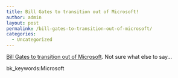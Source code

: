 ```yaml
---
title: Bill Gates to transition out of Microsoft!
author: admin
layout: post
permalink: /bill-gates-to-transition-out-of-microsoft/
categories:
  - Uncategorized
---
```

[Bill Gates to transition out of Microsoft][1]. Not sure what else to say&#8230;&nbsp; 

bk_keywords:Microsoft

 [1]: http://bink.nu/Article7433.bink
